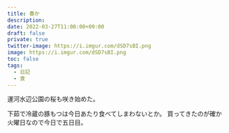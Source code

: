 ```yaml
---
title: 春か
description: 
date: 2022-03-27T11:00:00+09:00
draft: false
private: true
twitter-image: https://i.imgur.com/dSD7sBI.png
image: https://i.imgur.com/dSD7sBI.png
toc: false
tags:
  - 日記
  - 食
---
```


運河水辺公園の桜も咲き始めた。

下茹で冷蔵の豚もつは今日あたり食べてしまわないとか。
買ってきたのが確か火曜日なので今日で五日目。

